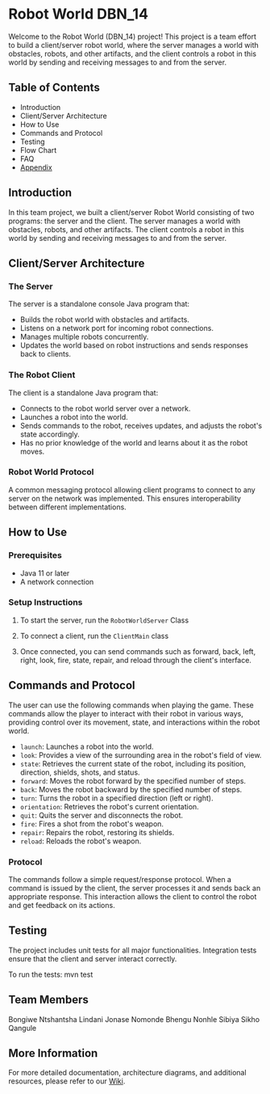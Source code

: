 
# Robot World DBN_14

Welcome to the Robot World (DBN_14) project! This project is a team effort to build a client/server robot world, where the server manages a world with obstacles, robots, and other artifacts, and the client controls a robot in this world by sending and receiving messages to and from the server.

## Table of Contents

- Introduction
- Client/Server Architecture
- How to Use
- Commands and Protocol
- Testing
- Flow Chart
- FAQ
- [Appendix](#appendix)

## Introduction

In this team project, we built a client/server Robot World consisting of two programs: the server and the client. The server manages a world with obstacles, robots, and other artifacts. The client controls a robot in this world by sending and receiving messages to and from the server.

## Client/Server Architecture

### The Server

The server is a standalone console Java program that:
- Builds the robot world with obstacles and artifacts.
- Listens on a network port for incoming robot connections.
- Manages multiple robots concurrently.
- Updates the world based on robot instructions and sends responses back to clients.

### The Robot Client

The client is a standalone Java program that:
- Connects to the robot world server over a network.
- Launches a robot into the world.
- Sends commands to the robot, receives updates, and adjusts the robot's state accordingly.
- Has no prior knowledge of the world and learns about it as the robot moves.

### Robot World Protocol

A common messaging protocol allowing client programs to connect to any server on the network was implemented. This ensures interoperability between different implementations.

## How to Use

### Prerequisites

- Java 11 or later
- A network connection

### Setup Instructions

1. To start the server, run the `RobotWorldServer` Class
   
2. To connect a client, run the `ClientMain` class
    
3. Once connected, you can send commands such as forward, back, left, right, look, fire, state, repair, and reload through the client's interface.

## Commands and Protocol

The user can use the following commands when playing the game. These commands allow the player to interact with their robot in various ways, providing control over its movement, state, and interactions within the robot world.

- `launch`: Launches a robot into the world.
- `look`: Provides a view of the surrounding area in the robot's field of view.
- `state`: Retrieves the current state of the robot, including its position, direction, shields, shots, and status.
- `forward`: Moves the robot forward by the specified number of steps.
- `back`: Moves the robot backward by the specified number of steps.
- `turn`: Turns the robot in a specified direction (left or right).
- `orientation`: Retrieves the robot's current orientation.
- `quit`: Quits the server and disconnects the robot.
- `fire`: Fires a shot from the robot's weapon.
- `repair`: Repairs the robot, restoring its shields.
- `reload`: Reloads the robot's weapon.

### Protocol

The commands follow a simple request/response protocol. When a command is issued by the client, the server processes it and sends back an appropriate response. This interaction allows the client to control the robot and get feedback on its actions.

## Testing

The project includes unit tests for all major functionalities. Integration tests ensure that the client and server interact correctly.

To run the tests:
mvn test

## Team Members
Bongiwe Ntshantsha
Lindani Jonase 
Nomonde Bhengu
Nonhle Sibiya
Sikho Qangule

## More Information

For more detailed documentation, architecture diagrams, and additional resources, please refer to our [Wiki](https://gitlab.wethinkco.de/sqangule023/dbn_14_robot_worlds/-/wikis/Robot-World-DBN_14).
   
